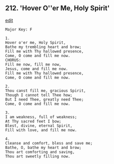 
## 212.  'Hover O''er Me, Holy Spirit'
[edit](https://docs.google.com/document/d/1tMvf9e5lV74eL-BJuZ_q8V37UKtPjm5b/edit?mode=html)



    Major Key: F

    1.
    Hover o'er me, Holy Spirit,
    Bathe my trembling heart and brow;
    Fill me with Thy hallowed presence,
    Come, O come and fill me now.
    CHORUS:
    Fill me now, fill me now,
    Jesus, come and fill me now.
    Fill me with Thy hallowed presence,
    Come, O come and fill me now.

    2.
    Thou canst fill me, gracious Spirit,
    Though I cannot tell Thee how;
    But I need Thee, greatly need Thee;
    Come, O come and fill me now.

    3.
    I am weakness, full of weakness;
    At Thy sacred feet I bow;
    Blest, divine, eternal Spirit,
    Fill with love, and fill me now.

    4.
    Cleanse and comfort, bless and save me;
    Bathe, O, bathe my heart and brow;
    Thou art comforting and saving,
    Thou art sweetly filling now.
